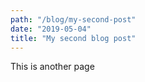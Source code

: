 ```yaml
---
path: "/blog/my-second-post"
date: "2019-05-04"
title: "My second blog post"
---
```


This is another page
